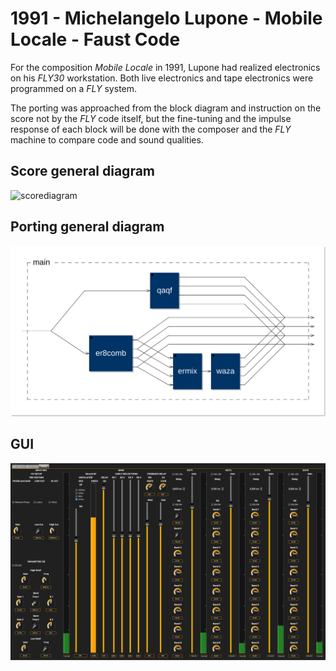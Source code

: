 # 1991 - Michelangelo Lupone - Mobile Locale - Faust Code

For the composition *Mobile Locale* in 1991, Lupone had realized electronics on
his *FLY30* workstation. Both live electronics and tape electronics were programmed
on a *FLY* system.

The porting was approached from the block diagram and instruction on the score
not by the *FLY* code itself, but the fine-tuning and the impulse response of
each block will be done with the composer and the *FLY* machine to compare code
and sound qualities.

## Score general diagram

![scorediagram](https://raw.githubusercontent.com/s-e-a-m/s-e-a-m.github.io/master/img/blog/ML-ESTRATTO.jpeg)

## Porting general diagram

![portingdiagram](https://github.com/s-e-a-m/fc1991lmml/blob/master/1991mobile-svg/main-0x7ffb4af79540.svg)

## GUI

![GUI](https://github.com/s-e-a-m/fc1991lmml/blob/master/resources/GUI-02.png)
